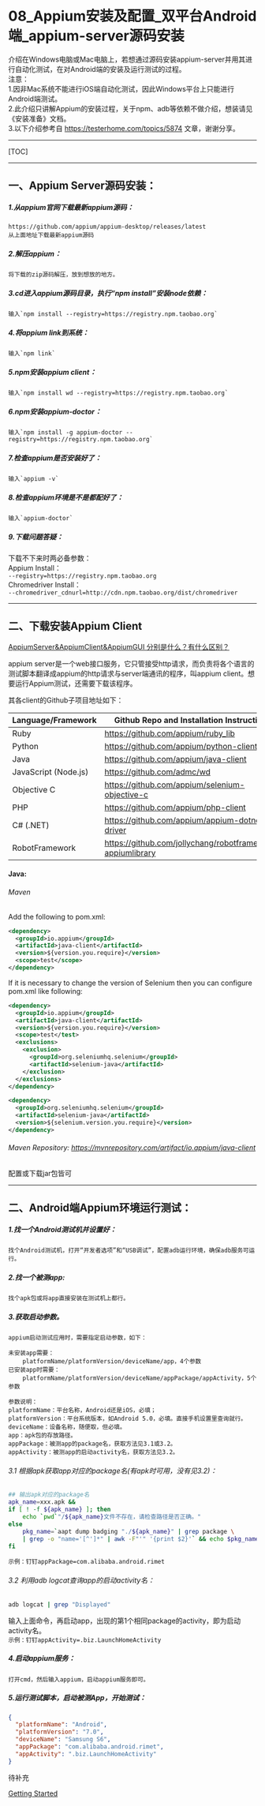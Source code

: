 # 08_Appium安装及配置_双平台Android端_appium-server源码安装

介绍在Windows电脑或Mac电脑上，若想通过源码安装appium-server并用其进行自动化测试，在对Android端的安装及运行测试的过程。  
注意：  
1.因非Mac系统不能进行iOS端自动化测试，因此Windows平台上只能进行Android端测试。  
2.此介绍只讲解Appium的安装过程，关于npm、adb等依赖不做介绍，想装请见《安装准备》文档。  
3.以下介绍参考自 https://testerhome.com/topics/5874 文章，谢谢分享。

---

[TOC]

---

## 一、Appium Server源码安装：

##### 1.从appium官网下载最新appium源码：
    https://github.com/appium/appium-desktop/releases/latest
    从上面地址下载最新appium源码

##### 2.解压appium：
    将下载的zip源码解压，放到想放的地方。

##### 3.cd进入appium源码目录，执行“npm install”安装node依赖：
    输入`npm install --registry=https://registry.npm.taobao.org`

##### 4.将appium link到系统：
    输入`npm link`

##### 5.npm安装appium client：
    输入`npm install wd --registry=https://registry.npm.taobao.org`

##### 6.npm安装appium-doctor：
    输入`npm install -g appium-doctor --registry=https://registry.npm.taobao.org`

##### 7.检查appium是否安装好了：
    输入`appium -v`

##### 8.检查appium环境是不是都配好了：
    输入`appium-doctor`

##### 9.下载问题答疑：
下载不下来时两必备参数：  
Appium Install：  
    `--registry=https://registry.npm.taobao.org`  
Chromedriver Install：  
    `--chromedriver_cdnurl=http://cdn.npm.taobao.org/dist/chromedriver`

---

## 二、下载安装Appium Client

[AppiumServer&AppiumClient&AppiumGUI 分别是什么？有什么区别？](https://testerhome.com/topics/11101)

appium server是一个web接口服务，它只管接受http请求，而负责将各个语言的测试脚本翻译成appium的http请求与server端通讯的程序，叫appium client。想要运行Appium测试，还需要下载该程序。

其各client的Github子项目地址如下：

| Language/Framework | Github Repo and Installation Instructions |
| -- | -- |
| Ruby | https://github.com/appium/ruby_lib |
| Python | https://github.com/appium/python-client | 
| Java | https://github.com/appium/java-client |
| JavaScript (Node.js) | https://github.com/admc/wd |
| Objective C | https://github.com/appium/selenium-objective-c |
| PHP | https://github.com/appium/php-client |
| C# (.NET) | https://github.com/appium/appium-dotnet-driver |
| RobotFramework | https://github.com/jollychang/robotframework-appiumlibrary |

#### Java:

###### Maven
Add the following to pom.xml:

```xml
<dependency>
  <groupId>io.appium</groupId>
  <artifactId>java-client</artifactId>
  <version>${version.you.require}</version>
  <scope>test</scope>
</dependency>
```
If it is necessary to change the version of Selenium then you can configure pom.xml like following:

```xml
<dependency>
  <groupId>io.appium</groupId>
  <artifactId>java-client</artifactId>
  <version>${version.you.require}</version>
  <scope>test</test>
  <exclusions>
    <exclusion>
      <groupId>org.seleniumhq.selenium</groupId>
      <artifactId>selenium-java</artifactId>
    </exclusion>
  </exclusions>
</dependency>

<dependency>
  <groupId>org.seleniumhq.selenium</groupId>
  <artifactId>selenium-java</artifactId>
  <version>${selenium.version.you.require}</version>
</dependency>
```

###### Maven Repository: https://mvnrepository.com/artifact/io.appium/java-client

配置或下载jar包皆可

---

## 二、Android端Appium环境运行测试：

##### 1.找一个Android测试机并设置好：
    找个Android测试机，打开“开发者选项”和“USB调试”，配置adb运行环境，确保adb服务可运行。

##### 2.找一个被测app:
    找个apk包或将app直接安装在测试机上都行。

##### 3.获取启动参数。
    appium启动测试应用时，需要指定启动参数，如下：
    
    未安装app需要： 
        platformName/platformVersion/deviceName/app，4个参数
    已安装app时需要： 
        platformName/platformVersion/deviceName/appPackage/appActivity，5个参数

    参数说明：
    platformName：平台名称，Android还是iOS，必填；
    platformVersion：平台系统版本，如Android 5.0，必填。直接手机设置里查询就行。
    deviceName：设备名称，随便取，但必填。
    app：apk包的存放路径。
    appPackage：被测app的package名，获取方法见3.1或3.2。
    appActivity：被测app的启动activity名，获取方法见3.2。

###### 3.1 根据apk获取app对应的package名(有apk时可用，没有见3.2)：
```bash
## 输出apk对应的package名
apk_name=xxx.apk &&
if [ ! -f ${apk_name} ]; then
    echo `pwd`"/${apk_name}文件不存在，请检查路径是否正确。"
else
    pkg_name=`aapt dump badging "./${apk_name}" | grep package \
    | grep -o "name='[^']*" | awk -F"'" '{print $2}'` && echo $pkg_name
fi
```
`示例：钉钉appPackage=com.alibaba.android.rimet`

###### 3.2 利用adb logcat查询app的启动activity名：
```bash
adb logcat | grep "Displayed"
```
输入上面命令，再启动app，出现的第1个相同package的activity，即为启动activity名。  
`示例：钉钉appActivity=.biz.LaunchHomeActivity`

##### 4.启动appium服务：
    打开cmd，然后输入appium，启动appium服务即可。

##### 5.运行测试脚本，启动被测App，开始测试：
```json
{
  "platformName": "Android",
  "platformVersion": "7.0",
  "deviceName": "Samsung S6",
  "appPackage": "com.alibaba.android.rimet",
  "appActivity": ".biz.LaunchHomeActivity"
}
```
待补充

[Getting Started](https://appium.io/docs/en/about-appium/getting-started/)

